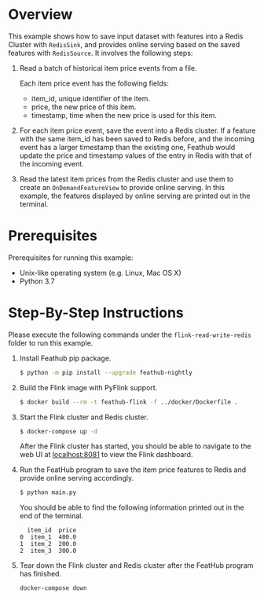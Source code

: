 # Overview

This example shows how to save input dataset with features into a Redis Cluster
with `RedisSink`, and provides online serving based on the saved features with
`RedisSource`. It involves the following steps:

1. Read a batch of historical item price events from a file.

   Each item price event has the following fields:
   - item_id, unique identifier of the item.
   - price, the new price of this item.
   - timestamp, time when the new price is used for this item.

2. For each item price event, save the event into a Redis cluster. If a feature
   with the same item_id has been saved to Redis before, and the incoming event
   has a larger timestamp than the existing one, Feathub would update the price
   and timestamp values of the entry in Redis with that of the incoming event.

3. Read the latest item prices from the Redis cluster and use them to create an
   `OnDemandFeatureView` to provide online serving. In this example, the
   features displayed by online serving are printed out in the terminal.

# Prerequisites

Prerequisites for running this example:
- Unix-like operating system (e.g. Linux, Mac OS X)
- Python 3.7

# Step-By-Step Instructions

Please execute the following commands under the `flink-read-write-redis` folder
to run this example.

1. Install Feathub pip package.

   ```bash
   $ python -m pip install --upgrade feathub-nightly
   ```

2. Build the Flink image with PyFlink support.

   ```bash
   $ docker build --rm -t feathub-flink -f ../docker/Dockerfile .
   ```

3. Start the Flink cluster and Redis cluster.

   ```bash
   $ docker-compose up -d
   ```

   After the Flink cluster has started, you should be able to navigate to the
   web UI at [localhost:8081](http://localhost:8081) to view the Flink
   dashboard.

4. Run the FeatHub program to save the item price features to Redis and provide
   online serving accordingly.

   ```bash
   $ python main.py
   ```

   You should be able to find the following information printed out in the end
   of the terminal.

   ```
     item_id  price
   0  item_1  400.0
   1  item_2  200.0
   2  item_3  300.0
   ```

5. Tear down the Flink cluster and Redis cluster after the FeatHub program has
   finished.

   ```bash
   docker-compose down
   ```

